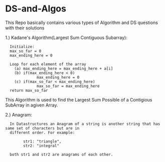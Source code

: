 # DS-and-Algos
This Repo basically contains various types of Algorithm and DS questions with their solutions

1.) Kadane's Algorithm(Largest Sum Contiguous Subarray):

      Initialize:
      max_so_far = 0
      max_ending_here = 0

      Loop for each element of the array
        (a) max_ending_here = max_ending_here + a[i]
        (b) if(max_ending_here < 0)
                  max_ending_here = 0
        (c) if(max_so_far < max_ending_here)
                  max_so_far = max_ending_here
      return max_so_far
      
   This Algorithm is used to find the Largest Sum Possible of a Contigious SubArray in agiven Array.
   
   
 2.) Anagram:
 
      In Datastructures an Anagram of a string is another string that has same set of characters but are in
      different order. For example:
      
            str1: "triangle",
            str2: "integral"
            
      both str1 and str2 are anagrams of each other.      
